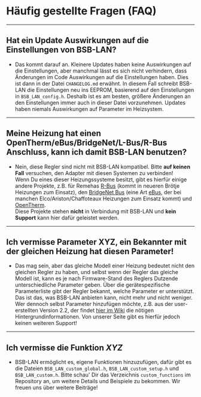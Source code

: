 # Häufig gestellte Fragen (FAQ)

---

## Hat ein Update Auswirkungen auf die Einstellungen von BSB-LAN?
- Das kommt darauf an. Kleinere Updates haben keine Auswirkungen auf die Einstellungen, aber manchmal lässt es sich nicht verhindern, dass Änderungen im Code Auswirkungen auf die Einstellungen haben. Dies ist dann in der Datei `CHANGELOG.md` erwähnt. In diesem Fall schreibt BSB-LAN die Einstellungen neu ins EEPROM, basierend auf den Einstellungen in `BSB_LAN_config.h`. Deshalb ist es am besten, größere Änderungen an den Einstellungen immer auch in dieser Datei vorzunehmen.
Updates haben niemals Auswirkungen auf Parameter im Heizsystem.

---

## Meine Heizung hat einen OpenTherm/eBus/BridgeNet/L-Bus/R-Bus Anschluss, kann ich damit BSB-LAN benutzen?
- Nein, diese Regler sind nicht mit BSB-LAN kompatibel. Bitte **auf keinen Fall** versuchen, den Adapter mit diesen Systemen zu verbinden!  
Wenn Du eines dieser Heizungssysteme besitzt, gibt es hierfür einige andere Projekte, z.B. für Remehas [R-Bus](https://github.com/pepijndevos/R-Bus) (kommt in neueren Brötje Heizungen zum Einsatz), den [BridgeNet Bus](https://github.com/wrongisthenewright/ebusd-configuration-ariston-bridgenet) (eine Art [eBus](https://adapter.ebusd.eu/), der bei manchen Elco/Ariston/Chaffoteaux Heizungen zum Einsatz kommt) und [OpenTherm](https://otgw.tclcode.com/index.html).  
Diese Projekte stehen **nicht** in Verbindung mit BSB-LAN und **kein Support** kann hier dafür geleistet werden.

---

## Ich vermisse Parameter XYZ, ein Bekannter mit der gleichen Heizung hat diesen Parameter!
- Das mag sein, aber das gleiche Modell einer Heizung bedeutet nicht den gleichen Regler zu haben, und selbst wenn der Regler das gleiche Modell ist, kann es je nach Firmware-Stand des Reglers Dutzende unterschiedliche Parameter geben. Über die gerätespezifische Parameterliste gibt der Regler bekannt, welche Parameter er unterstützt. Das ist das, was BSB-LAN anbieten kann, nicht mehr und nicht weniger.  
Wer dennoch selbst Parameter hinzufügen möchte, z.B. aus der user-erstellten Version 2.2, der findet [hier im Wiki](https://github.com/fredlcore/BSB-LAN/wiki/Adding-selected-parameters-from-release-version-2.2) die nötigen Hintergrundinformationen. Von unserer Seite gibt es hierfür jedoch keinen weiteren Support!

---

## Ich vermisse die Funktion *XYZ*
- BSB-LAN ermöglicht es, eigene Funktionen hinzuzufügen, dafür gibt es die Dateien `BSB_LAN_custom_global.h`, `BSB_LAN_custom_setup.h` und `BSB_LAN_custom.h`. Bitte schau' Dir das Verzeichnis `custom_functions` im Repository an, um weitere Details und Beispiele zu bekommen. Wir freuen uns über weitere Beiträge!
